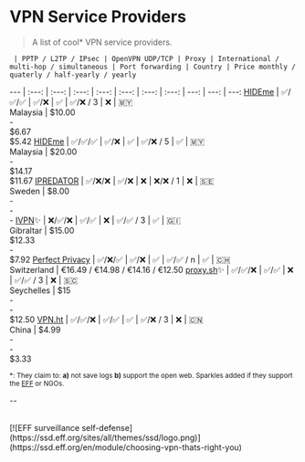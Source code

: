 # VPN Service Providers

> A list of cool\* VPN service providers.

     | PPTP / L2TP / IPsec | OpenVPN UDP/TCP | Proxy | International / multi-hop / simultaneous | Port forwarding | Country | Price monthly / quaterly / half-yearly / yearly 
 --- | :---: | :---: | :---:           | :---: | :---:                      | :---:           | :---:   |  ---:          | ---:           | ---:
[HIDEme](https://hide.me) | :white_check_mark:/:white_check_mark:/:white_check_mark: | :white_check_mark:/:x: | :white_check_mark: | :white_check_mark:/:x: / 3 | :x: | 🇲🇾 <br> Malaysia | $10.00 <br>  - <br>  $6.67 <br> $5.42
[HIDEme](https://hide.me) | :white_check_mark:/:white_check_mark:/:white_check_mark: | :white_check_mark:/:x: | :white_check_mark: | :white_check_mark:/:x: / 5 | :white_check_mark: | 🇲🇾 <br> Malaysia | $20.00 <br> - <br> $14.17 <br> $11.67
[IPREDATOR](https://ipredator.se/) | :white_check_mark:/:x:/:x:  | :white_check_mark:/:x: | :x: | :x:/:x: / 1 | :x: | 🇸🇪 <br> Sweden | $8.00 <br> - <br> - <br> -
[IVPN](https://www.ivpn.net/pricing):sparkles: | :x:/:white_check_mark:/:x: | :white_check_mark:/:white_check_mark: | :x: | :white_check_mark:/:white_check_mark: / 3 | :white_check_mark: | 🇬🇮 <br> Gibraltar | $15.00 <br> $12.33 <br> - <br> $7.92
[Perfect Privacy](https://www.perfect-privacy.com/) | :white_check_mark:/:x:/:white_check_mark: | :white_check_mark:/:x: | :white_check_mark: | :white_check_mark:/:white_check_mark: / n | :white_check_mark: | 🇨🇭 <br> Switzerland | €16.49 / €14.98 / €14.16 / €12.50
[proxy.sh](https://proxy.sh/):sparkles: | :white_check_mark:/:white_check_mark:/:x: | :white_check_mark:/:white_check_mark: | :x: | :white_check_mark:/:white_check_mark: / 3 | :x: | 🇸🇨 <br> Seychelles | $15 <br> - <br> - <br> $12.50
[VPN.ht](https://vpn.ht) | :white_check_mark:/:white_check_mark:/:x: | :white_check_mark:/:white_check_mark: | :white_check_mark: | :white_check_mark:/:x: / 3 | :x: | :cn: <br> China | $4.99 <br> - <br> - <br> $3.33 

<sub>\*: They claim to: **a)** not save logs **b)** support the open web. Sparkles added if they support the [EFF](http://eff.org/) or NGOs.</sub>

--

<br>
[![EFF surveillance self-defense](https://ssd.eff.org/sites/all/themes/ssd/logo.png)](https://ssd.eff.org/en/module/choosing-vpn-thats-right-you)
